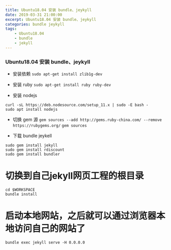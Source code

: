 ```yaml
---
title: Ubuntu18.04 安装 bundle、jeykyll
date: 2019-03-31 21:00:00
excerpt: Ubuntu18.04 安装 bundle、jeykyll
categories: bundle jeykyll
tags:
	- Ubuntu18.04
	- bundle
	- jekyll
---
```


### Ubuntu18.04 安装 bundle、jeykyll
* 安装依赖
`sudo apt-get install zlib1g-dev`

* 安装 ruby
`sudo apt-get install ruby ruby-dev`

* 安装 nodejs
```
curl -sL https://deb.nodesource.com/setup_11.x | sudo -E bash -
sudo apt install nodejs
```

* 切换 gem 源
`gem sources --add http://gems.ruby-china.com/ --remove https://rubygems.org/`
`gem sources`

* 下载 bundle jeykell
```
sudo gem install jekyll
sudo gem install rdiscount
sudo gem install bundler
```
# 切换到自己jekyll网页工程的根目录
```
cd $WORKSPACE
bundle install
```

# 启动本地网站，之后就可以通过浏览器本地访问自己的网站了
`bundle exec jekyll serve -H 0.0.0.0`

